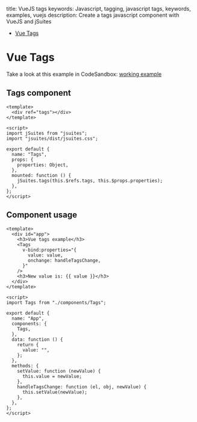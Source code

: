 title: VueJS tags
keywords: Javascript, tagging, javascript tags, keywords, examples, vuejs
description: Create a tags javascript component with VueJS and jSuites

* [Vue Tags](/docs/v4/javascript-tags)

Vue Tags
========

Take a look at this example in CodeSandbox: [working example](https://codesandbox.io/s/jsuites-vue-tags-c5j2r)

Tags component
--------------

```vue
<template>
  <div ref="tags"></div>
</template>
  
<script>
import jSuites from "jsuites";
import "jsuites/dist/jsuites.css";

export default {
  name: "Tags",
  props: {
    properties: Object,
  },
  mounted: function () {
    jSuites.tags(this.$refs.tags, this.$props.properties);
  },
};
</script>
```

Component usage
---------------

```vue
<template>
  <div id="app">
    <h3>Vue tags example</h3>
    <Tags
      v-bind:properties="{
        value: value,
        onchange: handleTagsChange,
      }"
    />
    <h3>New value is: {{ value }}</h3>
  </div>
</template>

<script>
import Tags from "./components/Tags";

export default {
  name: "App",
  components: {
    Tags,
  },
  data: function () {
    return {
      value: "",
    };
  },
  methods: {
    setValue: function (newValue) {
      this.value = newValue;
    },
    handleTagsChange: function (el, obj, newValue) {
      this.setValue(newValue);
    },
  },
};
</script>
```
